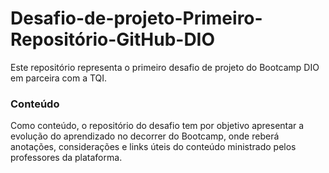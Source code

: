 # Desafio-de-projeto-Primeiro-Repositório-GitHub-DIO
Este repositório representa o primeiro desafio de projeto do Bootcamp DIO em parceira com a TQI. 
### Conteúdo
Como conteúdo, o repositório do desafio tem por objetivo apresentar a evolução do aprendizado no decorrer do Bootcamp, onde reberá anotações, considerações e links úteis do conteúdo ministrado pelos professores da plataforma.
